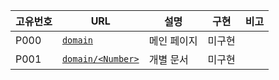 |고유번호|URL|설명|구현|비고
|---|---|---|---|---|
|P000|[`domain`](./specification/P000.md)|메인 페이지|미구현||
|P001|[`domain/<Number>`](./specification/P001.md)|개별 문서|미구현||
